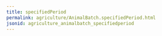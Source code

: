 ```yaml
---
title: specifiedPeriod
permalink: agriculture/AnimalBatch.specifiedPeriod.html
jsonid: agriculture_animalbatch_specifiedperiod
---
```

